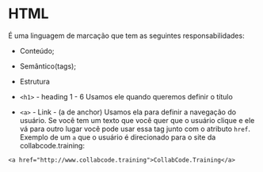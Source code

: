 # HTML

É uma linguagem de marcação que tem as seguintes responsabilidades:

- Conteúdo;
- Semântico(tags);
- Estrutura

- `<h1>` - heading 1 - 6
  Usamos ele quando queremos definir o título

- `<a>` - Link - (a de anchor)
  Usamos ela para definir a navegação do usuário. Se você tem um texto que você quer que o usuário clique e ele vá para
  outro lugar você pode usar essa tag junto com o atributo `href`. Exemplo de um `a` que o usuário é direcionado para o
  site da collabcode.training:

```
<a href="http://www.collabcode.training">CollabCode.Training</a>
```
